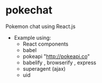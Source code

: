 ﻿# pokechat
Pokemon chat using React.js

 - Example using:
	* React components 
	* babel
	* pokeapi  "http://pokeapi.co" 
	* babelify , browserify , express
	* superagent (ajax)
	* uid

